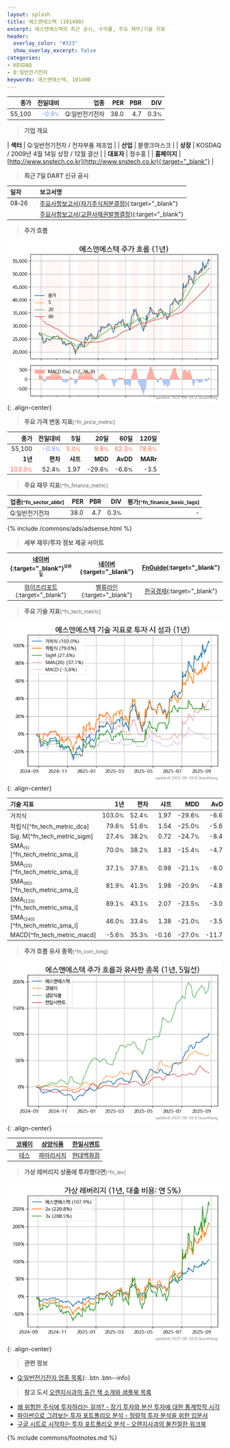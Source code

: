 ```yaml
---
layout: splash
title: 에스앤에스텍 (101490)
excerpt: 에스앤에스텍의 최근 공시, 수익률, 주요 재무/기술 지표
header:
  overlay_color: "#333"
  show_overlay_excerpt: false
categories:
- KOSDAQ
- Q:일반전기전자
keywords: 에스앤에스텍, 101490
---
```


| **종가** | **전일대비** | **업종** | **PER** | **PBR** | **DIV** |
| -------: | -----------: | -------: | ------: | ------: | ------: |
| 55,100 | <span style="color: cornflowerblue">-0.9<small>%</small></span> | Q:일반전기전자 | 38.0 | 4.7 | 0.3<small>%</small> |

<!-- more -->


> **기업 개요**<a id="company"></a>

| <span style="white-space:nowrap;">**섹터**</span> | Q:일반전기전자 / 전자부품 제조업 |
| <span style="white-space:nowrap;">**산업**</span> | 블랭크마스크 |
| <span style="white-space:nowrap;">**상장**</span> | KOSDAQ / 2009년 4월 14일 상장 / 12월 결산 |
| <span style="white-space:nowrap;">**대표자**</span> | 정수홍 |
| <span style="white-space:nowrap;">**홈페이지**</span> | [http://www.snstech.co.kr](http://www.snstech.co.kr){:target="_blank"} |


> **최근 7일 DART 신규 공시**<a id="dart"></a>

| **일자** |      | **보고서명** |
| :------- | :--- | :----------- |
| 08&#x2011;26 | | [주요사항보고서(자기주식처분결정)](https://dart.fss.or.kr/dsaf001/main.do?rcpNo=20250826000388){:target="_blank"} |
|  | | [주요사항보고서(교환사채권발행결정)](https://dart.fss.or.kr/dsaf001/main.do?rcpNo=20250826000382){:target="_blank"} |


> **주가 흐름**<a id="price"></a>

![101490](/stock/images/101490.png){: .align-center}


> **주요 가격 변동 지표**<small>[^fn_price_metric]</small>

| **종가** | **전일대비** | **5일** | **20일** | **60일** | **120일** |
| -------: | -----------: | ------: | -------: | -------: | --------: |
| 55,100 | <span style="color: cornflowerblue">-0.9<small>%</small></span> | <span style="color: tomato">5.0<small>%</small></span> | <span style="color: tomato">9.8<small>%</small></span> | <span style="color: tomato">62.3<small>%</small></span> | <span style="color: tomato">78.6<small>%</small></span> |
| **1년** | **편차** | **샤프** | **MDD** | **AvDD** | **MARr** |
| <span style="color: tomato">103.0<small>%</small></span> | 52.4<small>%</small> | 1.97 | -29.6<small>%</small> | -6.6<small>%</small> | -3.5 |


> **주요 재무 지표**<small>[^fn_finance_metric]</small>

| **업종**<small>[^fn_sector_abbr]</small> | **PER** | **PBR** | **DIV** | **평가**<small>[^fn_finance_basic_tags]</small> |
| :--------------------------------------- | ------: | ------: | ------: | ----------------------------------------------: |
| Q:일반전기전자 | 38.0 | 4.7 | 0.3<small>%</small> | - |



{% include /commons/ads/adsense.html %}

> **세부 재무/투자 정보 제공 사이트**

| [네이버](https://m.stock.naver.com/domestic/stock/101490/finance/summary){:target="_blank"}<sup><small>모바일</small></sup> | [네이버](https://finance.naver.com/item/coinfo.naver?code=101490){:target="_blank"} | [FnGuide](https://comp.fnguide.com/SVO2/ASP/SVD_Invest.asp?gicode=A101490&MenuYn=Y){:target="_blank"} |
| :---: | :---: | :---: |
| [와이즈리포트](https://comp.wisereport.co.kr/company/c1040001.aspx?cmp_cd=101490){:target="_blank"} | [밸류라인](https://www.valueline.co.kr/finance/summary/101490){:target="_blank"} | [한국경제](https://markets.hankyung.com/stock/101490/financial-summary){:target="_blank"} |


> **주요 기술 지표**<small>[^fn_tech_metric]</small>


![101490](/stock/images/101490_tech.png){: .align-center}

| **기술 지표** | **1년** | **편차** | **샤프** | **MDD** | **AvDD** |
| :------------ | ------: | -----------: | -------: | ------: | -------: |
| 거치식 | 103.0<small>%</small> | 52.4<small>%</small> | 1.97 | -29.6<small>%</small> | -6.6<small>%</small> |
| 적립식[^fn_tech_metric_dca] | 79.6<small>%</small> | 51.6<small>%</small> | 1.54 | -25.0<small>%</small> | -5.6<small>%</small> |
| Sig. M[^fn_tech_metric_sigm] | 27.4<small>%</small> | 38.2<small>%</small> | 0.72 | -24.7<small>%</small> | -8.4<small>%</small> |
| SMA<small><sub>(5)</sub></small>[^fn_tech_metric_sma_i] | 70.0<small>%</small> | 38.2<small>%</small> | 1.83 | -15.4<small>%</small> | -4.7<small>%</small> |
| SMA<small><sub>(20)</sub></small>[^fn_tech_metric_sma_i] | 37.1<small>%</small> | 37.8<small>%</small> | 0.98 | -21.1<small>%</small> | -8.0<small>%</small> |
| SMA<small><sub>(60)</sub></small>[^fn_tech_metric_sma_i] | 81.9<small>%</small> | 41.3<small>%</small> | 1.98 | -20.9<small>%</small> | -4.8<small>%</small> |
| SMA<small><sub>(120)</sub></small>[^fn_tech_metric_sma_i] | 89.1<small>%</small> | 43.1<small>%</small> | 2.07 | -23.5<small>%</small> | -3.0<small>%</small> |
| SMA<small><sub>(240)</sub></small>[^fn_tech_metric_sma_i] | 46.0<small>%</small> | 33.4<small>%</small> | 1.38 | -21.0<small>%</small> | -3.5<small>%</small> |
| MACD[^fn_tech_metric_macd] | -5.6<small>%</small> | 35.3<small>%</small> | -0.16 | -27.0<small>%</small> | -11.7<small>%</small> |


> **주가 흐름 유사 종목**<a id="corr"></a><small>[^fn_corr_long]</small>

![101490](/stock/images/101490_corr.png){: .align-center}

|       | [코웨이](/021240/) | [삼양식품](/003230/) | [한일시멘트](/300720/) |
| :---: | :------------------------------------: | :------------------------------------: | :------------------------------------: |
|       | [테스](/095610/) | [파마리서치](/214450/) | [현대백화점](/069960/) |


> **가상 레버리지 상품에 투자했다면**<a id="2x"></a><small>[^fn_lev]</small>

![101490](/stock/images/101490_2x.png){: .align-center}


> **관련 정보**

- [Q:일반전기전자 업종 목록](/stats/sector/kosdaq_업종_일반전기전자_종목/){: .btn .btn--info}

> **참고 도서** [오렌지사과의 출간 책 소개와 샘플북 목록](https://kongdori.tistory.com/691)

- [왜 위험한 주식에 투자하라는 걸까? - 장기 투자와 분산 투자에 대한 통계학적 시각](https://kongdori.tistory.com/421)
- [파이썬으로 그려보는 투자 포트폴리오 분석  - 정량적 투자 분석을 위한 입문서](https://kongdori.tistory.com/643)
- [구글 시트로 시작하는 투자 포트폴리오 분석 - 오렌지사과의 불친절한 워크북](https://kongdori.tistory.com/449)


{% include commons/footnotes.md %}